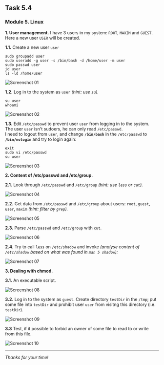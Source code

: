 ## Task 5.4
### Module 5. Linux

**1. User management.** I have 3 users in my system: `ROOT`, `MAXIM` and `GUEST`. Here a new user `USER` will be created.  

**1.1.** Create a new user `user`  
```
sudo groupadd user
sudo useradd -g user -s /bin/bash -d /home/user -m user
sudo passwd user
id user
ls -ld /home/user
```
![Screenshot 01](screenshots/01.png "Screenshot 01")  

**1.2.** Log in to the system as `user` _(hint: use `su`)._  
```
su user
whoami
```
![Screenshot 02](screenshots/02.png "Screenshot 02")  

**1.3.** Edit `/etc/passwd` to prevent user `user` from logging in to the system.  
The user `user` isn't sudoers, he can only read `/etc/passwd`.  
I need to logout from `user`, and change **`/bin/bash`** in the `/etc/passwd` to **`/bin/nologin`** and try to login again:  
```
exit
sudo vi /etc/passwd
su user
```

![Screenshot 03](screenshots/03.png "Screenshot 03")  

**2. Content of /etc/passwd and /etc/group.**  

**2.1.** Look through `/etc/passwd` and `/etc/group` _(hint: use `less` or `cat`)._  

![Screenshot 04](screenshots/04.png "Screenshot 04")  

**2.2.** Get data from `/etc/passwd` and `/etc/group` about users: `root`, `guest`, `user`, `maxim` _(hint: filter by `grep`)._  

![Screenshot 05](screenshots/05.png "Screenshot 05")  

**2.3.** Parse `/etc/passwd` and `/etc/group` with `cut`.  

![Screenshot 06](screenshots/06.png "Screenshot 06")  

**2.4.** Try to call `less` on `/etc/shadow` and invoke _(analyse content of `/etc/shadow` based on what was found in `man 5 shadow`):_  

![Screenshot 07](screenshots/07.png "Screenshot 07")  

**3. Dealing with chmod.** 

**3.1.** An executable script.  

![Screenshot 08](screenshots/08.png "Screenshot 08")  

**3.2.** Log in to the system as `guest`. Create directory `testDir` in the `/tmp`; put some file into `testDir` and prohibit user `user` from visitng this directory (i.e. `testDir`).  

![Screenshot 09](screenshots/07.png "Screenshot 09")  

**3.3** Test, if it possible to forbid an owner of some file to read to or write from this file.  

![Screenshot 10](screenshots/07.png "Screenshot 10")  

___
 
_Thanks for your time!_  
 


